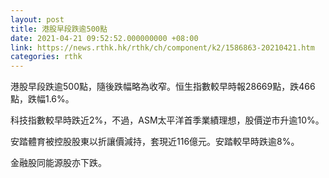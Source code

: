 ```yaml
---
layout: post
title: 港股早段跌逾500點
date: 2021-04-21 09:52:52.000000000 +08:00
link: https://news.rthk.hk/rthk/ch/component/k2/1586863-20210421.htm
categories: rthk
---
```


港股早段跌逾500點，隨後跌幅略為收窄。恒生指數較早時報28669點，跌466點，跌幅1.6%。

科技指數較早時跌近2%，不過，ASM太平洋首季業績理想，股價逆市升逾10%。

安踏體育被控股股東以折讓價減持，套現近116億元。安踏較早時跌逾8%。

金融股同能源股亦下跌。
